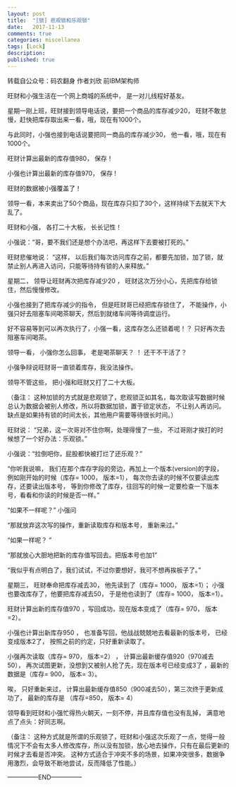 ```yaml
---
layout: post
title:  "[锁] 悲观锁和乐观锁"
date:   2017-11-13
comments: true
categories: miscellanea
tags: [Lock]
description:
published: true
---
```


转载自公众号：码农翻身
作者刘欣    前IBM架构师

旺财和小强生活在一个网上商城的系统中， 是一对儿线程好基友。

星期一刚上班，旺财接到领导电话说，要把一个商品的库存减少20， 旺财不敢怠慢，赶快把库存取出来一看，哦，现在有1000个。

与此同时，小强也接到电话说要把同一商品的库存减少30， 他一看，哦，现在有1000个。

旺财计算出最新的库存值980， 保存！

小强也计算出最新的库存值970， 保存 !

旺财的数据被小强覆盖了！

领导一看，本来卖出了50个商品，现在库存只扣了30个，这样持续下去就天下大乱了。

旺财和小强， 各打二十大板， 长长记性！

小强说：“哥，要不我们还是想个办法吧，再这样下去要被打死的。”

旺财悲催地说： “这样， 以后我们每次访问库存之前，都要先加锁，加了锁，就禁止别人再进入访问，只能等待持有锁的人来释放。”

星期二， 领导让旺财再次把库存减少20 ， 旺财这次万分小心，先把库存给锁住，然后慢慢修改。

小强也接到了把库存减少的指令， 但是旺财哥已经把库存锁住了， 不能操作，小强只好去阻塞车间喝茶聊天，然后到就绪车间等待调度运行。

好不容易等到可以再次执行了，小强一看，这库存怎么还锁着呢！？ 只好再次去阻塞车间喝茶。

领导一看， 小强你怎么回事， 老是喝茶聊天？ ！  还干不干活了？

小强争辩说旺财哥一直锁着库存，我没法操作。

领导不管这些， 把小强和旺财又打了二十大板。

（备注： 这种加锁的方式就是悲观锁了，悲观锁正如其名，每次取读写数据时候总认为数据会被别人修改，所以将数据加锁，置于锁定状态， 不让别人再访问。缺点是如果持有锁的时间太长，其他用户需要等待很长时间。）

旺财说： “兄弟，这一次哥对不住你啊，处理得慢了一些， 不过哥刚才挨打的时候想了一个好办法：乐观锁。”

小强说：“拉倒吧你，屁股都快被打烂了还乐观？”

“你听我说嘛， 我们在那个库存字段的旁边，再加上一个版本(version)的字段， 例如刚开始的时候（库存= 1000， 版本=1）， 每次你去读的时候不仅要读出库存，还要读出版本号， 等到你修改了库存，往回写的时候一定要检查一下版本号，看看和你读的时候是否一样。”

“如果不一样呢？”  小强问

“那就放弃这次写的操作，重新读取库存和版本号， 重新来过。”

“如果一样呢？ ”

“那就放心大胆地把新的库存值写回去。把版本号也加1”

“我似乎有点明白了，我们试试，不过你要想好，我可不想再挨板子了。”

星期三， 旺财奉命把库存减去30， 他先读到了（库存= 1000， 版本=1）；  小强也要改库存了，他要把库存减去50， 于是他也读到了（库存= 1000， 版本=1）。

旺财计算出新的库存值970 ，写回成功，现在版本变成了（库存= 970， 版本=2）。

小强也计算出新库存950 ， 也准备写回，他战战兢兢地去看最新的版本号， 已经变成版本2了， 按照之前的约定，只好重新读取了。

小强再次读取（库存= 970， 版本=2） ， 计算出最新缓存值920（970减去50）， 再次试图更新，没想到又被别人抢了先，现在版本号已经变成3了 ，最新的数据是（库存= 900， 版本= 3）。

唉， 只好重新来过， 计算出最新缓存值850（900减去50），第三次终于更新成功了， 最新的库存是 （库存=850， 版本= 4）

领导看到旺财和小强忙得热火朝天，一刻不停，并且库存值也没有乱掉， 满意地点了点头：好同志啊。

（备注： 这种方式就是所谓的乐观锁了，旺财和小强这次乐观了一点，觉得一般情况下不会有太多人修改库存，所以没有加锁，放心地去操作，只有在最后更新的时候才去看是否冲突。 这种方式适合于冲突不多的场景，如果冲突很多，数据争用激烈，会导致不断地尝试，反而降低了性能。）

—————END—————

